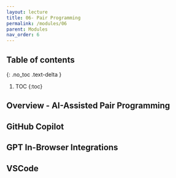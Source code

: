 ```yaml
---
layout: lecture
title: 06- Pair Programming
permalink: /modules/06
parent: Modules
nav_order: 6
---
```


## Table of contents
{: .no_toc .text-delta }

1. TOC
{:toc}

## Overview - AI-Assisted Pair Programming


## GitHub Copilot

## GPT In-Browser Integrations

## VSCode 
